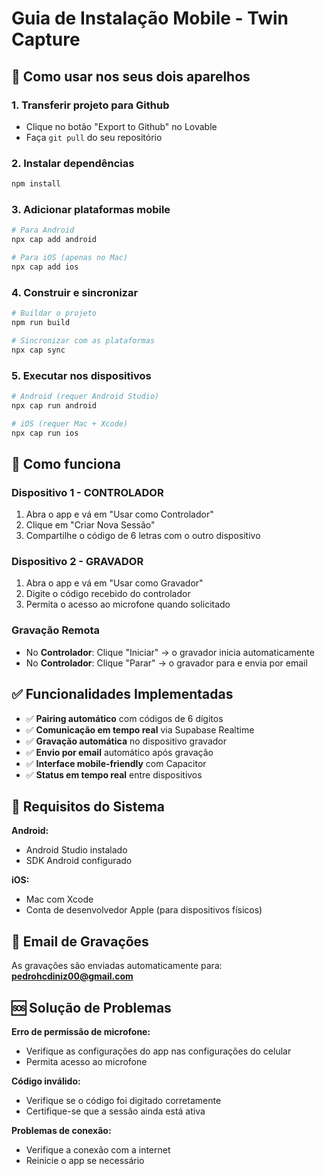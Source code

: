 # Guia de Instalação Mobile - Twin Capture

## 🚀 Como usar nos seus dois aparelhos

### 1. **Transferir projeto para Github**
- Clique no botão "Export to Github" no Lovable
- Faça `git pull` do seu repositório

### 2. **Instalar dependências**
```bash
npm install
```

### 3. **Adicionar plataformas mobile**
```bash
# Para Android
npx cap add android

# Para iOS (apenas no Mac)
npx cap add ios
```

### 4. **Construir e sincronizar**
```bash
# Buildar o projeto
npm run build

# Sincronizar com as plataformas
npx cap sync
```

### 5. **Executar nos dispositivos**
```bash
# Android (requer Android Studio)
npx cap run android

# iOS (requer Mac + Xcode)
npx cap run ios
```

## 📱 Como funciona

### **Dispositivo 1 - CONTROLADOR**
1. Abra o app e vá em "Usar como Controlador"
2. Clique em "Criar Nova Sessão"
3. Compartilhe o código de 6 letras com o outro dispositivo

### **Dispositivo 2 - GRAVADOR**  
1. Abra o app e vá em "Usar como Gravador"
2. Digite o código recebido do controlador
3. Permita o acesso ao microfone quando solicitado

### **Gravação Remota**
- No **Controlador**: Clique "Iniciar" → o gravador inicia automaticamente
- No **Controlador**: Clique "Parar" → o gravador para e envia por email

## ✅ Funcionalidades Implementadas

- ✅ **Pairing automático** com códigos de 6 dígitos
- ✅ **Comunicação em tempo real** via Supabase Realtime
- ✅ **Gravação automática** no dispositivo gravador
- ✅ **Envio por email** automático após gravação
- ✅ **Interface mobile-friendly** com Capacitor
- ✅ **Status em tempo real** entre dispositivos

## 🔧 Requisitos do Sistema

**Android:**
- Android Studio instalado
- SDK Android configurado

**iOS:**
- Mac com Xcode
- Conta de desenvolvedor Apple (para dispositivos físicos)

## 📧 Email de Gravações
As gravações são enviadas automaticamente para: **pedrohcdiniz00@gmail.com**

## 🆘 Solução de Problemas

**Erro de permissão de microfone:**
- Verifique as configurações do app nas configurações do celular
- Permita acesso ao microfone

**Código inválido:**
- Verifique se o código foi digitado corretamente
- Certifique-se que a sessão ainda está ativa

**Problemas de conexão:**
- Verifique a conexão com a internet
- Reinicie o app se necessário